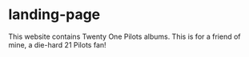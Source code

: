 # landing-page
This website contains Twenty One Pilots albums.
This is for a friend of mine, a die-hard 21 Pilots fan!
